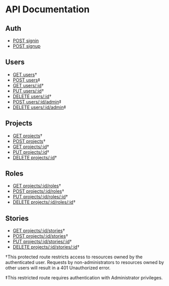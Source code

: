 # API Documentation

## Auth

*   [POST signin](auth/POST_signin.md)
*   [POST signup](auth/POST_signup.md)

## Users

*   [GET users](users/GET_users.md)†
*   [POST users](users/POST_users.md)‡
*   [GET users/:id](users/GET_users_id.md)†
*   [PUT users/:id](users/PUT_users_id.md)†
*   [DELETE users/:id](users/DELETE_users_id.md)†
*   [POST users/:id/admin](admin/POST_admin.md)‡
*   [DELETE users/:id/admin](admin/DELETE_admin.md)‡

## Projects

*   [GET projects](projects/GET_projects.md)†
*   [POST projects](projects/POST_projects.md)†
*   [GET projects/:id](projects/GET_projects_id.md)†
*   [PUT projects/:id](projects/PUT_projects_id.md)†
*   [DELETE projects/:id](projects/DELETE_projects_id.md)†

## Roles

*   [GET projects/:id/roles](roles/GET_roles.md)†
*   [POST projects/:id/roles](roles/POST_roles.md)†
*   [PUT projects/:id/roles/:id](roles/PUT_roles_id.md)†
*   [DELETE projects/:id/roles/:id](roles/DELETE_roles_id.md)†

## Stories

*   [GET projects/:id/stories](stories/GET_stories.md)†
*   [POST projects/:id/stories](stories/POST_stories.md)†
*   [PUT projects/:id/stories/:id](stories/PUT_stories_id.md)†
*   [DELETE projects/:id/stories/:id](stories/DELETE_stories_id.md)†

†This protected route restricts access to resources owned by the authenticated user. Requests by non-administrators to resources owned by other users will result in a 401 Unauthorized error.

‡This restricted route requires authentication with Administrator privileges.
